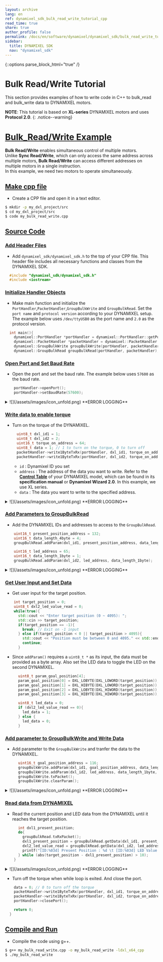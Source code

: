 ```yaml
---
layout: archive
lang: en
ref: dynamixel_sdk_bulk_read_write_tutorial_cpp
read_time: true
share: true
author_profile: false
permalink: /docs/en/software/dynamixel/dynamixel_sdk/bulk_read_write_tutorial/bulk_read_write_tutorial_cpp/
sidebar:
  title: DYNAMIXEL SDK
  nav: "dynamixel_sdk"
---
```


{::options parse_block_html="true" /}

<div class="main-header">
  <h1>Bulk Read/Write Tutorial <C++></h1>
</div>
<style>
  .main-header h1::before {
    content: none !important;
  }
</style>

This section provides examples of how to write code in C++ to bulk_read and bulk_write data to DYNAMIXEL motors.

**NOTE**: This tutorial is based on **XL-series** DYNAMIXEL motors and uses **Protocol 2.0**.
{: .notice--warning}

# [Bulk_Read/Write Example](#bulk-read-write-example)
**Bulk Read/Write** enables simultaneous control of multiple motors.  
Unlike **Sync Read/Write**, which can only access the same address across multiple motors, **Bulk Read/Write** can access different addresses on multiple motors in a single instruction.  
In this example, we need two motors to operate simultaneously.

## [Make cpp file](#make-cpp-file)
- Create a CPP file and open it in a text editor.
```bash
$ mkdir -p my_dxl_project/src
$ cd my_dxl_project/src
$ code my_bulk_read_write.cpp
```

## [Source Code](#source-code)

### [Add Header Files](#add-header-files)
- Add `dynamixel_sdk/dynamixel_sdk.h` to the top of your CPP file. This header file includes all necessary functions and classes from the DYNAMIXEL SDK.
```cpp
  #include "dynamixel_sdk/dynamixel_sdk.h"
  #include <iostream>
```

### [Initialize Handler Objects](#make-objects)
- Make main function and initialize the `PortHandler`,`PacketHandler`,`GroupBulkWrite` and `GroupBulkRead`. Set the `port name` and `protocol version` according to your DYNAMIXEL setup. The example below uses `/dev/ttyUSB0` as the port name and `2.0` as the protocol version.
```cpp
  int main(){
    dynamixel::PortHandler *portHandler = dynamixel::PortHandler::getPortHandler("/dev/ttyUSB0"); // your dxl port name
    dynamixel::PacketHandler *packetHandler = dynamixel::PacketHandler::getPacketHandler(2.0); //protocol version
    dynamixel::GroupBulkWrite groupBulkWrite(portHandler, packetHandler);
    dynamixel::GroupBulkRead groupBulkRead(portHandler, packetHandler);
```

### [Open Port and Set Baud Rate](#open-port-and-set-baud-rate)
- Open the port and set the baud rate. The example below uses `57600` as the baud rate.
```cpp
    portHandler->openPort();
    portHandler->setBaudRate(57600);
```
<details>
<summary>
  ![](/assets/images/icon_unfold.png) **ERROR LOGGING**
</summary>

`openPort()` and `setBaudRate()` functions return a boolean value indicating success or failure. If you want to check for failure, you can write like below to print an error message and exit the program.
```cpp
  if (portHandler->openPort()) {
    std::cout << "Succeeded to open the port!\n";
  } else {
    std::cout << "Failed to open the port!\n";
    return 0;
  }

  if (portHandler->setBaudRate(57600)) {
    std::cout << "Succeeded to change the baudrate!\n";
  } else {
    std::cout << "Failed to change the baudrate!\n";
    return 0;
  }
```
</details>

### [Write data to enable torque](#write-data-to-enable-torque)
- Turn on the torque of the DYNAMIXEL.
  ```cpp
    uint8_t dxl_id1 = 1;
    uint8_t dxl_id2 = 2;
    uint16_t torque_on_address = 64;
    uint8_t data = 1; // 1 to turn on the torque, 0 to turn off
    packetHandler->write1ByteTxRx(portHandler, dxl_id1, torque_on_address, data);
    packetHandler->write1ByteTxRx(portHandler, dxl_id2, torque_on_address, data);
  ```
  - `id` : Dynamixel ID you set
  - `address` : The address of the data you want to write. Refer to the [**Control Table**](/docs/en/dxl/x/xc430-w240/#control-table) of your DYNAMIXEL model, which can be found in its **specification manual** or **Dynamixel Wizard 2.0**. In this example, we use XL series.
  - `data` : The data you want to write to the specified address.
<details>
<summary>
  ![](/assets/images/icon_unfold.png) **ERROR LOGGING**
</summary>

`write1ByteTxRx()` returns a communication result. If you want to check the communication result and error, you can write the code as shown below.  
The `dxl_comm_result`, `dxl_error` variable should be declared beforehand.
```cpp
  uint8_t dxl_error = 0;
  int dxl_comm_result = COMM_TX_FAIL;  //COMM_TX_FAIL is a constant defined in the SDK
  ...
```
```cpp
  dxl_comm_result = packetHandler->write1ByteTxRx(portHandler, dxl_id1, torque_on_address, data, &dxl_error);
  if (dxl_comm_result != COMM_SUCCESS) {
    std::cout << packetHandler->getTxRxResult(dxl_comm_result) << std::endl;
  } else if (dxl_error != 0) {
    std::cout << packetHandler->getRxPacketError(dxl_error) << std::endl;
  } else {
    std::cout << "Dynamixel#1 has been successfully connected \n";
  }

  dxl_comm_result = packetHandler->write1ByteTxRx(portHandler, dxl_id2, torque_on_address, data, &dxl_error);
  if (dxl_comm_result != COMM_SUCCESS) {
    std::cout << packetHandler->getTxRxResult(dxl_comm_result) << std::endl;
  } else if (dxl_error != 0) {
    std::cout << packetHandler->getRxPacketError(dxl_error) << std::endl;
  } else {
    std::cout << "Dynamixel#2 has been successfully connected \n";
  }
```
</details>

### [Add Parameters to GroupBulkRead](#add-parameters-to-groupbulkread)
- Add the DYNAMIXEL IDs and addresses to access to the `GroupBulkRead`.
```cpp
    uint16_t present_position_address = 132;
    uint16_t data_length_4byte = 4;
    groupBulkRead.addParam(dxl_id1, present_position_address, data_length_4byte);

    uint16_t led_address = 65;
    uint16_t data_length_1byte = 1;
    groupBulkRead.addParam(dxl_id2, led_address, data_length_1byte);
```
<details>
<summary>
  ![](/assets/images/icon_unfold.png) **ERROR LOGGING**
</summary>

`addParam()` returns a communication result as boolean. If you want to check the communication result and error, you can write the code as shown below.  
The `dxl_addparam_result` variable should be declared beforehand.
```cpp
  bool dxl_addparam_result = false;
```
```cpp
  dxl_addparam_result = groupBulkRead.addParam(dxl_id1, present_position_address, data_length_4byte);
  if (!dxl_addparam_result) {
    std::cout <<"[ID:" << (int)dxl_id1  <<"]groupBulkRead addparam failed" << std::endl;
    return 0;
  }

  dxl_addparam_result = groupBulkRead.addParam(dxl_id2, led_address, data_length_1byte);
  if (!dxl_addparam_result) {
    std::cout <<"[ID:" << (int)dxl_id2  <<"]groupBulkRead addparam failed" << std::endl;
    return 0;
  }
```
</details>

### [Get User Input and Set Data](#get-user-input-and-write-data)
- Get user input for the target position.
```cpp
    int target_position = 0;
    uint8_t dxl2_led_value_read = 0;
    while(true){
      std::cout << "Enter target position (0 ~ 4095): ";
      std::cin >> target_position;
      if(target_position == -1){
        break; // Exit on -1 input
      } else if(target_position < 0 || target_position > 4095){
        std::cout << "Position must be between 0 and 4095." << std::endl;
        continue;
      }
```
- Since `addParam()` requires a `uint8_t *` as its input, the data must be provided as a byte array. Also set the LED data to toggle the LED on the second DYNAMIXEL.
```cpp
      uint8_t param_goal_position[4];
      param_goal_position[0] = DXL_LOBYTE(DXL_LOWORD(target_position));
      param_goal_position[1] = DXL_HIBYTE(DXL_LOWORD(target_position));
      param_goal_position[2] = DXL_LOBYTE(DXL_HIWORD(target_position));
      param_goal_position[3] = DXL_HIBYTE(DXL_HIWORD(target_position));

      uint8_t led_data = 0;
      if (dxl2_led_value_read == 0){
        led_data = 1;
      } else {
        led_data = 0;
      }
```

### [Add parameter to GroupBulkWrite and Write Data](#add-parameters-to-groupbulkwrite)
- Add parameter to the `GroupBulkWrite` and tranfer the data to the DYNAMIXEL.
```cpp
      uint16_t goal_position_address = 116;
      groupBulkWrite.addParam(dxl_id1, goal_position_address, data_length_4byte, param_goal_position);
      groupBulkWrite.addParam(dxl_id2, led_address, data_length_1byte, &led_data);
      groupBulkWrite.txPacket();
      groupBulkWrite.clearParam();
```
<details>
<summary>
  ![](/assets/images/icon_unfold.png) **ERROR LOGGING**
</summary>

 `txPacket()` and `addParam()` returns a communication result. If you want to check the communication result and error, you can write the code as shown below.  
The `dxl_addparam_result`, `dxl_comm_result` variables should be declared beforehand.
```cpp
  bool dxl_addparam_result = false;
  int dxl_comm_result = COMM_TX_FAIL;  //COMM_TX_FAIL is a constant defined in the SDK
```
```cpp
  dxl_addparam_result = groupBulkWrite.addParam(dxl_id1, goal_position_address, data_length_4byte, param_goal_position);
  if (!dxl_addparam_result) {
    std::cout <<"[ID:" << (int)dxl_id1  <<"]groupBulkWrite addparam failed" << std::endl;
    return 0;
  }

  dxl_addparam_result = groupBulkWrite.addParam(dxl_id2, led_address, data_length_1byte, &led_data);
  if (!dxl_addparam_result) {
    std::cout <<"[ID:" << (int)dxl_id2  <<"]groupBulkWrite addparam failed" << std::endl;
    return 0;
  }

  dxl_comm_result = groupBulkWrite.txPacket();
  if (dxl_comm_result != COMM_SUCCESS) {
    std::cout << packetHandler->getTxRxResult(dxl_comm_result) << std::endl;
  }
```
</details>

### [Read data from DYNAMIXEL](#read-data-from-dynamixel)
- Read the current position and LED data from the DYNAMIXEL until it reaches the target position.
```cpp
      int dxl1_present_position;
      do{
        groupBulkRead.txRxPacket();
        dxl1_present_position = groupBulkRead.getData(dxl_id1, present_position_address, data_length_4byte);
        dxl2_led_value_read = groupBulkRead.getData(dxl_id2, led_address, data_length_1byte);
        printf("[ID:%03d] Present Position : %d \t [ID:%03d] LED Value: %d\n", dxl_id1, dxl1_present_position, dxl_id2, dxl2_led_value_read);
      } while (abs(target_position - dxl1_present_position) > 10);
    }
```
<details>
<summary>
  ![](/assets/images/icon_unfold.png) **ERROR LOGGING**
</summary>

`txRxPacket()` and `isAvailable()` returns a communication result . If you want to check the communication result and error, you can write the code as shown below.  
The `dxl_getdata_result`, `dxl_comm_result` variables should be declared beforehand.
```cpp
  bool dxl_getdata_result = false;
  int dxl_comm_result = COMM_TX_FAIL;  //COMM_TX_FAIL is a constant defined in the SDK
```
```cpp
  dxl_comm_result = groupBulkRead.txRxPacket();
  if (dxl_comm_result != COMM_SUCCESS) {
    std::cout << packetHandler->getTxRxResult(dxl_comm_result) << std::endl;
  }
```
You can also check if the data is available in the `GroupBulkRead` by using the `isAvailable()` function. If the data is not available, you can print an error message and exit the program.
```cpp
  dxl_getdata_result = groupBulkRead.isAvailable(dxl_id1, present_position_address, data_length_4byte);
  if (dxl_getdata_result != true) {
    std::cout << "[ID:" << (int)dxl_id1 << "] groupBulkRead getdata failed" << std::endl;
    return 0;
  }

  dxl_getdata_result = groupBulkRead.isAvailable(dxl_id2, led_address, data_length_1byte);
  if (dxl_getdata_result != true) {
    std::cout << "[ID:" << (int)dxl_id2 << "] groupBulkRead getdata failed" << std::endl;
    return 0;
  }
```
</details>

- Turn off the torque when while loop is exited. And close the port.
```cpp
    data = 0; // 0 to turn off the torque
    packetHandler->write1ByteTxRx(portHandler, dxl_id1, torque_on_address, data);
    packetHandler->write1ByteTxRx(portHandler, dxl_id2, torque_on_address, data);
    portHandler->closePort();

    return 0;
  }
```


## [Compile and Run](#compile-and-run)
- Compile the code using g++.
```bash
$ g++ my_bulk_read_write.cpp -o my_bulk_read_write -ldxl_x64_cpp
$ ./my_bulk_read_write
```
